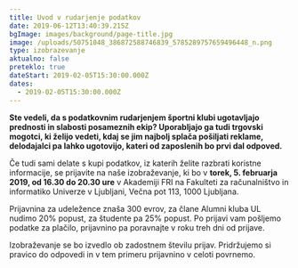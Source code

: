 ```yaml
---
title: Uvod v rudarjenje podatkov
date: 2019-06-12T13:40:39.215Z
bgImage: images/background/page-title.jpg
image: /uploads/50751048_386872588746839_5785289757659496448_n.png
type: izobrazevanje
aktualno: false
preteklo: true
dateStart: 2019-02-05T15:30:00.000Z
dates:
  - 2019-02-05T15:30:00.000Z
---
```

**Ste vedeli, da s podatkovnim rudarjenjem športni klubi ugotavljajo prednosti in slabosti posameznih ekip? Uporabljajo ga tudi trgovski mogotci, ki želijo vedeti, kdaj se jim najbolj splača pošiljati reklame, delodajalci pa lahko ugotovijo, kateri od zaposlenih bo prvi dal odpoved.** 

Če tudi sami delate s kupi podatkov, iz katerih želite razbrati koristne informacije, se prijavite na naše izobraževanje, ki bo v **torek, 5. februarja 2019, od 16.30 do 20.30 ure** v Akademiji FRI na Fakulteti za računalništvo in informatiko Univerze v Ljubljani, Večna pot 113, 1000 Ljubljana.



Prijavnina za udeležence znaša 300 evrov, za člane Alumni kluba UL nudimo 20% popust, za študente pa 25% popust. Po prijavi vam pošljemo podatke za plačilo, prijavnino pa poravnajte v roku treh dni od prijave.

Izobraževanje se bo izvedlo ob zadostnem številu prijav. Pridržujemo si pravico do odpovedi in v tem primeru prijavnino v celoti povrnemo.
